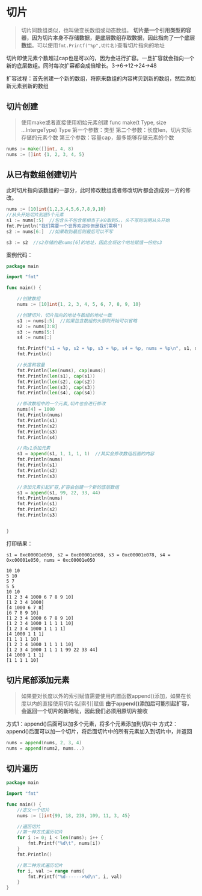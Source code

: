 # 切片

> 切片同数组类似，也叫做变长数组或动态数组。
**切片是一个引用类型的容器，因为切片本身不存储数据，是底层数组存取数据，因此指向了一个底层数组**。可以使用`fmt.Printf("%p",切片名)`查看切片指向的地址



切片即使元素个数超过cap也是可以的，因为会进行扩容。一旦扩容就会指向一个新的底层数组。同时每次扩容都会成倍增长。3->6->12->24->48

扩容过程：首先创建一个新的数组，将原来数组的内容拷贝到新的数组，然后添加新元素到新的数组

## 切片创建




> 使用make或者直接使用初始元素创建
func make(t Type, size ...IntergeType) Type
    第一个参数：类型
    第二个参数：长度len，切片实际存储的元素个数
    第三个参数：容量cap，最多能够存储元素的个数
```go
nums := make([]int, 4, 8)
nums := []int {1, 2, 3, 4, 5}
```

## 从已有数组创建切片

此时切片指向该数组的一部分，此时修改数组或者修改切片都会造成另一方的修改。

```go
nums := [10]int{1,2,3,4,5,6,7,8,9,10}
//从头开始切片到底5个元素
s1 := nums[:5]  //包含头不包含尾相当于从0取到5。，头不写则说明从头开始
fmt.Println("我们需要一个世界欢迎你但是我们需啊")
s2 := nums[6:]  //如果取到最后则最后可以不写

s3 := s2  //s2存储的是nums[6]的地址，因此会将这个地址赋值一份给s3
```

案例代码：
```go
package main

import "fmt"

func main() {

	//创建数组
	nums := [10]int{1, 2, 3, 4, 5, 6, 7, 8, 9, 10}

	//创建切片，切片指向的地址与数组的地址一致
	s1 := nums[:5]  //如果包含数组的头部则开始可以省略
	s2 := nums[3:8]
	s3 := nums[5:]
	s4 := nums[:]

	fmt.Printf("s1 = %p, s2 = %p, s3 = %p, s4 = %p, nums = %p\n", s1, s2, s3, s4, &nums)
	fmt.Println()

	//长度和容量
	fmt.Println(len(nums), cap(nums))
	fmt.Println(len(s1), cap(s1))
	fmt.Println(len(s2), cap(s2))
	fmt.Println(len(s3), cap(s3))
	fmt.Println(len(s4), cap(s4))

	//修改数组中的一个元素,切片也会进行修改
	nums[4] = 1000
	fmt.Println(nums)
	fmt.Println(s1)
	fmt.Println(s2)
	fmt.Println(s3)
	fmt.Println(s4)

	//向s1添加元素
	s1 = append(s1, 1, 1, 1, 1)  //其实会修改数组后面的内容
	fmt.Println(nums)
	fmt.Println(s1)
	fmt.Println(s2)
	fmt.Println(s3)

	//添加元素引起扩容,扩容会创建一个新的底层数组
	s1 = append(s1, 99, 22, 33, 44)
	fmt.Println(nums)
	fmt.Println(s1)
	fmt.Println(s2)
	fmt.Println(s3)


}

```

打印结果：
```
s1 = 0xc00001e050, s2 = 0xc00001e068, s3 = 0xc00001e078, s4 = 0xc00001e050, nums = 0xc00001e050

10 10
5 10
5 7
5 5
10 10
[1 2 3 4 1000 6 7 8 9 10]
[1 2 3 4 1000]
[4 1000 6 7 8]
[6 7 8 9 10]
[1 2 3 4 1000 6 7 8 9 10]
[1 2 3 4 1000 1 1 1 1 10]
[1 2 3 4 1000 1 1 1 1]
[4 1000 1 1 1]
[1 1 1 1 10]
[1 2 3 4 1000 1 1 1 1 10]
[1 2 3 4 1000 1 1 1 1 99 22 33 44]
[4 1000 1 1 1]
[1 1 1 1 10]

```

## 切片尾部添加元素
> 如果要对长度以外的索引赋值需要使用内置函数append()添加，如果在长度以内的直接使用切片名[索引]赋值
**由于append()添加后可能引起扩容，会返回一个切片的新地址，因此我们必须用原切片接收**

方式1：append()后面可以加多个元素，将多个元素添加到切片中
方式2：append()后面可以加一个切片，将后面切片中的所有元素加入到切片中，并返回

```go
nums = append(nums, 2, 3, 4)
nums = append(nums2, nums...)
```

## 切片遍历


```go
package main

import "fmt"

func main() {
	//定义一个切片
	nums := []int{99, 18, 239, 109, 11, 3, 45}

	//遍历切片
	//第一种方式遍历切片
	for i := 0; i < len(nums); i++ {
		fmt.Printf("%d\t", nums[i])
	}
	fmt.Println()

	//第二种方式遍历切片
	for i, val := range nums{
		fmt.Printf("%d------>%d\n", i, val)
	}
}
```